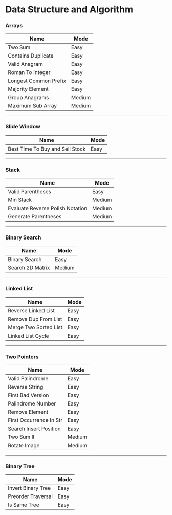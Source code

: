 # Data Structure and Algorithm

### Arrays
| Name                  | Mode   |
|-----------------------|--------|
| Two Sum               | Easy   |
| Contains Duplicate    | Easy   |
| Valid Anagram         | Easy   |
| Roman To Integer      | Easy   |
| Longest Common Prefix | Easy   |
| Majority Element      | Easy   |
| Group Anagrams        | Medium |
| Maximum Sub Array     | Medium |
 
___

### Slide Window
| Name | Mode   |
|------|--------|
|  Best Time To Buy and Sell Stock | Easy |

___

### Stack
| Name                             | Mode   |
|----------------------------------|--------|
| Valid Parentheses                | Easy |
| Min Stack                        | Medium |
| Evaluate Reverse Polish Notation | Medium |
| Generate Parentheses             | Medium |

___

### Binary Search
| Name             | Mode   |
|------------------|--------|
| Binary Search    | Easy   |
| Search 2D Matrix | Medium |


___

### Linked List
| Name                  | Mode   |
|-----------------------|--------|
| Reverse Linked List   | Easy |
| Remove Dup From List  | Easy |
| Merge Two Sorted List | Easy |
| Linked List Cycle     | Easy |


---
### Two Pointers
| Name                    | Mode   |
|-------------------------|--------|
| Valid Palindrome        | Easy   |
| Reverse String          | Easy   |
| First Bad Version       | Easy   |
| Palindrome Number       | Easy   |
| Remove Element          | Easy   |
| First Occurrence In Str | Easy   |
| Search Insert Position  | Easy   |
| Two Sum II              | Medium |
| Rotate Image            | Medium |

---
### Binary Tree
| Name               | Mode   |
|--------------------|--------|
| Invert Binary Tree | Easy   |
| Preorder Traversal | Easy   |
| Is Same Tree       | Easy   |
